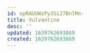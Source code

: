 ```yaml
---
id: opRAUUWzPy3SiJ7BnlMn-
title: Vulvantine
desc: ''
updated: 1639762693869
created: 1639762693869
---
```


